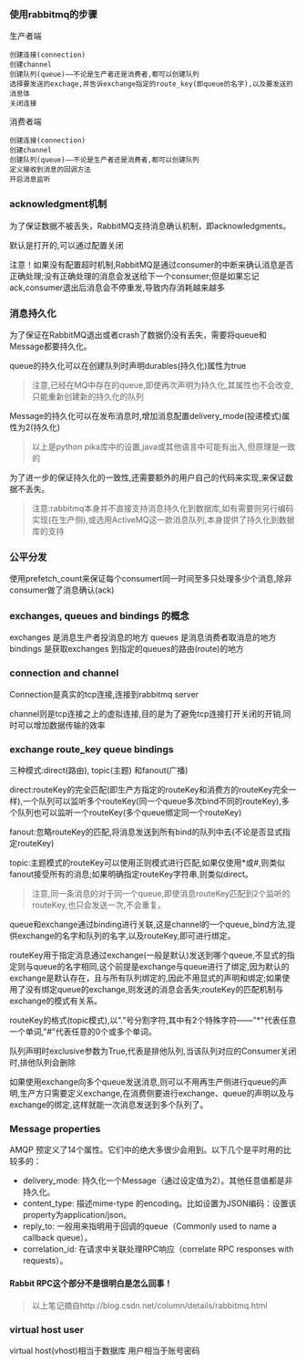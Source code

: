 ### 使用rabbitmq的步骤
生产者端
```
创建连接(connection)
创建channel
创建队列(queue)——不论是生产者还是消费者,都可以创建队列
选择要发送的exchage,并告诉exchange指定的route_key(即queue的名字),以及要发送的消息体
关闭连接
```

消费者端
```
创建连接(connection)
创建channel
创建队列(queue)——不论是生产者还是消费者,都可以创建队列
定义接收到消息的回调方法
开启消息监听
```

### acknowledgment机制
为了保证数据不被丢失，RabbitMQ支持消息确认机制，即acknowledgments。

默认是打开的,可以通过配置关闭

注意！如果没有配置超时机制,RabbitMQ是通过consumer的中断来确认消息是否正确处理;没有正确处理的消息会发送给下一个consumer;但是如果忘记ack,consumer退出后消息会不停重发,导致内存消耗越来越多

### 消息持久化
为了保证在RabbitMQ退出或者crash了数据仍没有丢失，需要将queue和Message都要持久化。

queue的持久化可以在创建队列时声明durables(持久化)属性为true
>注意,已经在MQ中存在的queue,即使再次声明为持久化,其属性也不会改变,只能重新创建新的持久化的队列

Message的持久化可以在发布消息时,增加消息配置delivery_mode(投递模式)属性为2(持久化)

>以上是python pika库中的设置,java或其他语言中可能有出入,但原理是一致的

为了进一步的保证持久化的一致性,还需要额外的用户自己的代码来实现,来保证数据不丢失。

>注意:rabbitmq本身并不直接支持消息持久化到数据库,如有需要则另行编码实现(在生产侧),或选用ActiveMQ这一款消息队列,本身提供了持久化到数据库的支持

### 公平分发 
使用prefetch_count来保证每个consumert同一时间至多只处理多少个消息,除非consumer做了消息确认(ack)

### exchanges, queues and bindings 的概念
exchanges 是消息生产者投消息的地方
queues 是消息消费者取消息的地方
bindings 是获取exchanges 到指定的queues的路由(route)的地方

### connection and channel
Connection是真实的tcp连接,连接到rabbitmq server

channel则是tcp连接之上的虚拟连接,目的是为了避免tcp连接打开关闭的开销,同时可以增加数据传输的效率

### exchange route_key queue bindings
三种模式:direct(路由), topic(主题) 和fanout(广播)

direct:routeKey的完全匹配(即生产方指定的routeKey和消费方的routeKey完全一样),一个队列可以监听多个routeKey(同一个queue多次bind不同的routeKey),多个队列也可以监听一个routeKey(多个queue绑定同一个routeKey)

fanout:忽略routeKey的匹配,将消息发送到所有bind的队列中去(不论是否显式指定routeKey)

topic:主题模式的routeKey可以使用正则模式进行匹配,如果仅使用*或#,则类似fanout接受所有的消息;如果明确指定routeKey字符串,则类似direct。
>注意,同一条消息的对于同一个queue,即使消息routeKey匹配到2个监听的routeKey,也只会发送一次,不会重复。

queue和exchange通过binding进行关联,这是channel的一个queue_bind方法,提供exchange的名字和队列的名字,以及routeKey,即可进行绑定。

routeKey用于指定消息通过exchange(一般是默认)发送到哪个queue,不显式的指定则与queue的名字相同,这个前提是exchange与queue进行了绑定,因为默认的exchange是默认存在，且与所有队列绑定的,因此不用显式的声明和绑定;如果使用了没有绑定queue的exchange,则发送的消息会丢失;routeKey的匹配机制与exchange的模式有关系。

routeKey的格式(topic模式),以"."号分割字符,其中有2个特殊字符——"*"代表任意一个单词,"#"代表任意的0个或多个单词。

队列声明时exclusive参数为True,代表是排他队列,当该队列对应的Consumer关闭时,排他队列会删除

如果使用exchange向多个queue发送消息,则可以不用再生产侧进行queue的声明,生产方只需要定义exchange,在消费侧要进行exchange、queue的声明以及与exchange的绑定,这样就能一次消息发送到多个队列了。

### Message properties
AMQP 预定义了14个属性。它们中的绝大多很少会用到。以下几个是平时用的比较多的：
- delivery_mode: 持久化一个Message（通过设定值为2）。其他任意值都是非持久化。
- content_type: 描述mime-type 的encoding。比如设置为JSON编码：设置该property为application/json。
- reply_to: 一般用来指明用于回调的queue（Commonly used to name a callback queue）。
- correlation_id: 在请求中关联处理RPC响应（correlate RPC responses with requests）。

#### Rabbit RPC这个部分不是很明白是怎么回事！
>以上笔记摘自http://blog.csdn.net/column/details/rabbitmq.html

### virtual host user
virtual host(vhost)相当于数据库    用户相当于账号密码
